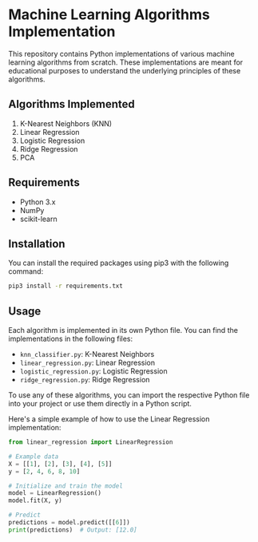 # Machine Learning Algorithms Implementation

This repository contains Python implementations of various machine learning algorithms from scratch. These implementations are meant for educational purposes to understand the underlying principles of these algorithms.

## Algorithms Implemented

1. K-Nearest Neighbors (KNN)
2. Linear Regression
3. Logistic Regression
4. Ridge Regression
5. PCA

## Requirements

- Python 3.x
- NumPy
- scikit-learn

## Installation

You can install the required packages using pip3 with the following command:

```bash
pip3 install -r requirements.txt
```

## Usage

Each algorithm is implemented in its own Python file. You can find the implementations in the following files:

- `knn_classifier.py`: K-Nearest Neighbors
- `linear_regression.py`: Linear Regression
- `logistic_regression.py`: Logistic Regression
- `ridge_regression.py`: Ridge Regression

To use any of these algorithms, you can import the respective Python file into your project or use them directly in a Python script. 

Here's a simple example of how to use the Linear Regression implementation:

```python
from linear_regression import LinearRegression

# Example data
X = [[1], [2], [3], [4], [5]]
y = [2, 4, 6, 8, 10]

# Initialize and train the model
model = LinearRegression()
model.fit(X, y)

# Predict
predictions = model.predict([[6]])
print(predictions)  # Output: [12.0]
